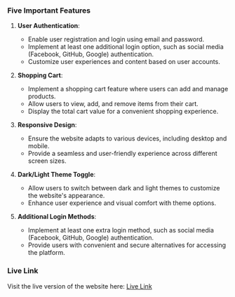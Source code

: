 ### Five Important Features

1. **User Authentication**:

   - Enable user registration and login using email and password.
   - Implement at least one additional login option, such as social media (Facebook, GitHub, Google) authentication.
   - Customize user experiences and content based on user accounts.

2. **Shopping Cart**:

   - Implement a shopping cart feature where users can add and manage products.
   - Allow users to view, add, and remove items from their cart.
   - Display the total cart value for a convenient shopping experience.

3. **Responsive Design**:

   - Ensure the website adapts to various devices, including desktop and mobile.
   - Provide a seamless and user-friendly experience across different screen sizes.

4. **Dark/Light Theme Toggle**:

   - Allow users to switch between dark and light themes to customize the website's appearance.
   - Enhance user experience and visual comfort with theme options.

5. **Additional Login Methods**:
   - Implement at least one extra login method, such as social media (Facebook, GitHub, Google) authentication.
   - Provide users with convenient and secure alternatives for accessing the platform.

### Live Link

Visit the live version of the website here: [Live Link](https://food-and-beverage-client.web.app/)


